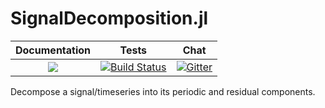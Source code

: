 # SignalDecomposition.jl

| **Documentation**   |  **Tests**     | **Chat** |
|:--------:|:---------------:|:-----:|
|[![](https://img.shields.io/badge/docs-online-blue.svg)](https://JuliaDynamics.github.io/SignalDecomposition.jl/dev)| [![Build Status](https://travis-ci.org/JuliaDynamics/SignalDecomposition.jl.svg?branch=master)](https://travis-ci.org/JuliaDynamics/SignalDecomposition.jl) | [![Gitter](https://img.shields.io/gitter/room/nwjs/nw.js.svg)](https://gitter.im/JuliaDynamics/Lobby)

Decompose a signal/timeseries into its periodic and residual components.
